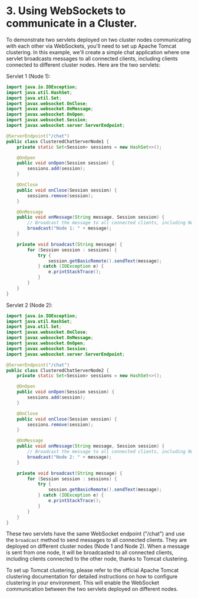 # 3. Using WebSockets to communicate in a Cluster.

To demonstrate two servlets deployed on two cluster nodes communicating with each other via WebSockets, you'll need to set up Apache Tomcat clustering. In this example, we'll create a simple chat application where one servlet broadcasts messages to all connected clients, including clients connected to different cluster nodes. Here are the two servlets:

Servlet 1 (Node 1):
```java
import java.io.IOException;
import java.util.HashSet;
import java.util.Set;
import javax.websocket.OnClose;
import javax.websocket.OnMessage;
import javax.websocket.OnOpen;
import javax.websocket.Session;
import javax.websocket.server.ServerEndpoint;

@ServerEndpoint("/chat")
public class ClusteredChatServerNode1 {
    private static Set<Session> sessions = new HashSet<>();

    @OnOpen
    public void onOpen(Session session) {
        sessions.add(session);
    }

    @OnClose
    public void onClose(Session session) {
        sessions.remove(session);
    }

    @OnMessage
    public void onMessage(String message, Session session) {
        // Broadcast the message to all connected clients, including Node 2.
        broadcast("Node 1: " + message);
    }

    private void broadcast(String message) {
        for (Session session : sessions) {
            try {
                session.getBasicRemote().sendText(message);
            } catch (IOException e) {
                e.printStackTrace();
            }
        }
    }
}
```

Servlet 2 (Node 2):
```java
import java.io.IOException;
import java.util.HashSet;
import java.util.Set;
import javax.websocket.OnClose;
import javax.websocket.OnMessage;
import javax.websocket.OnOpen;
import javax.websocket.Session;
import javax.websocket.server.ServerEndpoint;

@ServerEndpoint("/chat")
public class ClusteredChatServerNode2 {
    private static Set<Session> sessions = new HashSet<>();

    @OnOpen
    public void onOpen(Session session) {
        sessions.add(session);
    }

    @OnClose
    public void onClose(Session session) {
        sessions.remove(session);
    }

    @OnMessage
    public void onMessage(String message, Session session) {
        // Broadcast the message to all connected clients, including Node 1.
        broadcast("Node 2: " + message);
    }

    private void broadcast(String message) {
        for (Session session : sessions) {
            try {
                session.getBasicRemote().sendText(message);
            } catch (IOException e) {
                e.printStackTrace();
            }
        }
    }
}
```

These two servlets have the same WebSocket endpoint ("/chat") and use the `broadcast` method to send messages to all connected clients. They are deployed on different cluster nodes (Node 1 and Node 2). When a message is sent from one node, it will be broadcasted to all connected clients, including clients connected to the other node, thanks to Tomcat clustering.

To set up Tomcat clustering, please refer to the official Apache Tomcat clustering documentation for detailed instructions on how to configure clustering in your environment. This will enable the WebSocket communication between the two servlets deployed on different nodes.